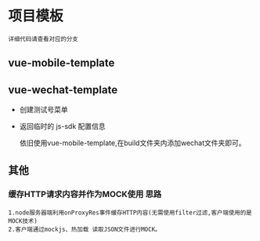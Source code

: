 # 项目模板
    详细代码请查看对应的分支
    
## vue-mobile-template
    
## vue-wechat-template
- 创建测试号菜单
- 返回临时的 js-sdk 配置信息

    
    依旧使用vue-mobile-template,在build文件夹内添加wechat文件夹即可。

## 其他
### 缓存HTTP请求内容并作为MOCK使用 思路
    1.node服务器端利用onProxyRes事件缓存HTTP内容(无需使用filter过滤,客户端使用的是MOCK技术)
    2.客户端通过mockjs、热加载 读取JSON文件进行MOCK。